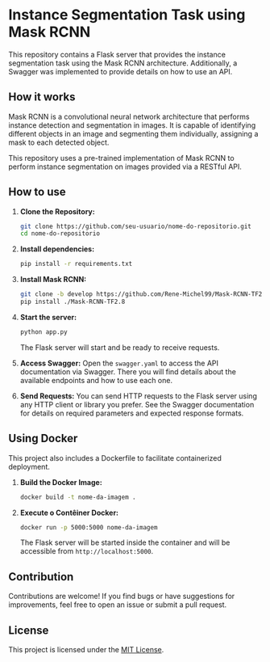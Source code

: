 # Instance Segmentation Task using Mask RCNN

This repository contains a Flask server that provides the instance segmentation task using the Mask RCNN architecture. Additionally, a Swagger was implemented to provide details on how to use an API.

## How it works

Mask RCNN is a convolutional neural network architecture that performs instance detection and segmentation in images. It is capable of identifying different objects in an image and segmenting them individually, assigning a mask to each detected object.

This repository uses a pre-trained implementation of Mask RCNN to perform instance segmentation on images provided via a RESTful API.

## How to use

1. **Clone the Repository:**
   ```bash
   git clone https://github.com/seu-usuario/nome-do-repositorio.git
   cd nome-do-repositorio
   ```

2. **Install dependencies:**
   ```bash
   pip install -r requirements.txt
   ```

3. **Install Mask RCNN:**
   ```bash
   git clone -b develop https://github.com/Rene-Michel99/Mask-RCNN-TF2.8
   pip install ./Mask-RCNN-TF2.8
   ```

3. **Start the server:**
   ```bash
   python app.py
   ```

   The Flask server will start and be ready to receive requests.

4. **Access Swagger:**
   Open the `swagger.yaml` to access the API documentation via Swagger. There you will find details about the available endpoints and how to use each one.

5. **Send Requests:**
   You can send HTTP requests to the Flask server using any HTTP client or library you prefer. See the Swagger documentation for details on required parameters and expected response formats.

## Using Docker

This project also includes a Dockerfile to facilitate containerized deployment.

1. **Build the Docker Image:**
   ```bash
   docker build -t nome-da-imagem .
   ```

2. **Execute o Contêiner Docker:**
   ```bash
   docker run -p 5000:5000 nome-da-imagem
   ```

   The Flask server will be started inside the container and will be accessible from `http://localhost:5000`.

## Contribution

Contributions are welcome! If you find bugs or have suggestions for improvements, feel free to open an issue or submit a pull request.

## License

This project is licensed under the [MIT License](LICENSE).